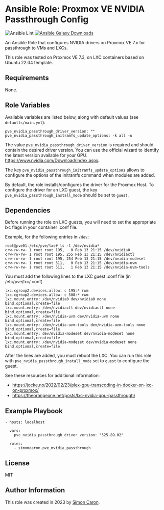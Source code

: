 Ansible Role: Proxmox VE NVIDIA Passthrough Config
=========

![Ansible Lint](https://github.com/simoncaron/ansible-role-pve_nvidia_passthrough/actions/workflows/lint.yml/badge.svg)
[![Ansible Galaxy Downloads](https://img.shields.io/badge/dynamic/json?color=blueviolet&label=Galaxy%20Downloads&query=%24.download_count&url=https%3A%2F%2Fgalaxy.ansible.com%2Fapi%2Fv1%2Froles%2F26240%2F%3Fformat%3Djson)](https://galaxy.ansible.com/ui/standalone/roles/simoncaron/pve_nvidia_passthrough/)

An Ansible Role that configures NVIDIA drivers on Proxmox VE 7.x for passthrough to VMs and LXCs.

This role was tested on Proxmox VE 7.3, on LXC containers based on Ubuntu 22.04 template.

Requirements
------------

None.

Role Variables
--------------

Available variables are listed below, along with default values (see `defaults/main.yml`):

    pve_nvidia_passthrough_driver_version: ""
    pve_nvidia_passthrough_initramfs_update_options: -k all -u

The value `pve_nvidia_passthrough_driver_version` is required and should contain the desired driver version. You can use the official wizard to identify the latest version available for your GPU: https://www.nvidia.com/Download/index.aspx.

The key `pve_nvidia_passthrough_initramfs_update_options` allows to configure the options of the initramfs command when modules are added.

By default, the role installs/configures the driver for the Proxmox Host. To configure the driver for an LXC guest, the key `pve_nvidia_passthrough_install_mode` should be set to `guest`.

Dependencies
------------

Before running the role on LXC guests, you will need to set the appropriate lxc flags in your container .conf file.

Example, for the following entries in `/dev`:
```
root@pve01:/etc/pve/lxc# ls -l /dev/nvidia*
crw-rw-rw- 1 root root 195,   0 Feb 13 21:15 /dev/nvidia0
crw-rw-rw- 1 root root 195, 255 Feb 13 21:15 /dev/nvidiactl
crw-rw-rw- 1 root root 195, 254 Feb 13 21:15 /dev/nvidia-modeset
crw-rw-rw- 1 root root 511,   0 Feb 13 21:15 /dev/nvidia-uvm
crw-rw-rw- 1 root root 511,   1 Feb 13 21:15 /dev/nvidia-uvm-tools
```

You must add the following lines to the LXC guest .conf file (in /etc/pve/lxc/<id>.conf)
```
lxc.cgroup2.devices.allow: c 195:* rwm
lxc.cgroup2.devices.allow: c 508:* rwm
lxc.mount.entry: /dev/nvidia0 dev/nvidia0 none bind,optional,create=file
lxc.mount.entry: /dev/nvidiactl dev/nvidiactl none bind,optional,create=file
lxc.mount.entry: /dev/nvidia-uvm dev/nvidia-uvm none bind,optional,create=file
lxc.mount.entry: /dev/nvidia-uvm-tools dev/nvidia-uvm-tools none bind,optional,create=file
lxc.mount.entry: dev/nvidia-modeset dev/nvidia-modeset none bind,optional,create=file
lxc.mount.entry: /dev/nvidia-modeset dev/nvidia-modeset none bind,optional,create=file
```

After the lines are added, you must reboot the LXC. You can run this role with `pve_nvidia_passthrough_install_mode` set to `guest` to configure the guest.

See these resources for additional information:
- https://jocke.no/2022/02/23/plex-gpu-transcoding-in-docker-on-lxc-on-proxmox/
- https://theorangeone.net/posts/lxc-nvidia-gpu-passthrough/

Example Playbook
----------------

    - hosts: localhost

      vars:
        pve_nvidia_passthrough_driver_version: "525.89.02"

      roles:
        - simoncaron.pve_nvidia_passthrough

License
-------

MIT

Author Information
------------------

This role was created in 2023 by [Simon Caron](https://simoncaron.com/).

